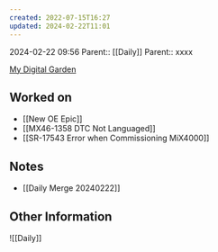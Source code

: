 ```yaml
---
created: 2022-07-15T16:27
updated: 2024-02-22T11:01
---
```

2024-02-22 09:56
Parent:: [[Daily]] 
Parent:: xxxx

[My Digital Garden](https://my-digital-garden-ten-inky.vercel.app/)

## Worked on

- [[New OE Epic]]
- [[MX46-1358 DTC Not Languaged]]
- [[SR-17543 Error when Commissioning MiX4000]]

## Notes

- [[Daily Merge 20240222]]

## Other Information

![[Daily]]
